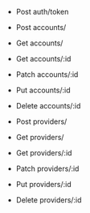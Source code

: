 - Post auth/token

- Post accounts/
- Get accounts/
- Get accounts/:id
- Patch accounts/:id
- Put accounts/:id
- Delete accounts/:id

- Post providers/
- Get  providers/
- Get  providers/:id
- Patch providers/:id
- Put providers/:id
- Delete providers/:id
